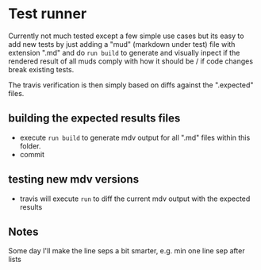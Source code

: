 # Test runner

Currently not much tested except a few simple use cases but its easy to add new
tests by just adding a "mud" (markdown under test) file with extension ".md"
and do `run build` to generate and visually inpect if the rendered result of all
muds comply with how it should be / if code changes break existing tests.

The travis verification is then simply based on diffs against the "<mud>.expected" files.



## building the expected results files
- execute `run build` to generate mdv output for all ".md" files within this folder.
- commit


## testing new mdv versions

- travis will execute `run` to diff the current mdv output with the expected
  results


## Notes

Some day I'll make the line seps a bit smarter, e.g. min one line sep after lists

